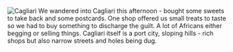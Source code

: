 ![Cagliari](cagliari.jpg)
We wandered into Cagliari this afternoon - bought some sweets to take back and some postcards.
One shop offered us small treats to taste so we had to buy something to discharge the
guilt. A lot of Africans either
begging or selling things. Cagliari itself is a port city, sloping hills - rich shops but
also narrow streets and holes being dug.
